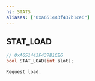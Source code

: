 ```yaml
---
ns: STATS
aliases: ["0xa651443f437b1ce6"]
---
```

## STAT_LOAD

```c
// 0xA651443F437B1CE6
bool STAT_LOAD(int slot);
```

```
Request load.
```
